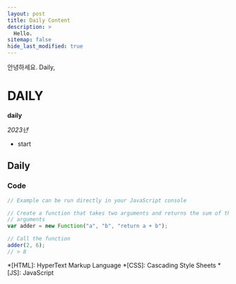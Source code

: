 ```yaml
---
layout: post
title: Daily Content
description: >
  Hello.
sitemap: false
hide_last_modified: true
---
```


안녕하세요. Daily, 

# DAILY

**daily**

*2023년*

- start

## Daily

### Code

~~~js
// Example can be run directly in your JavaScript console

// Create a function that takes two arguments and returns the sum of those
// arguments
var adder = new Function("a", "b", "return a + b");

// Call the function
adder(2, 6);
// > 8
~~~

*[HTML]: HyperText Markup Language
*[CSS]: Cascading Style Sheets
*[JS]: JavaScript
